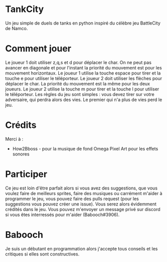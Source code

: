 # TankCity
Un jeu simple de duels de tanks en python inspiré du célèbre jeu BattleCity de Namco.
# Comment jouer
Le joueur 1 doit utiliser z,q,s et d pour déplacer le char. On ne peut pas avancer en diagonale et pour l'instant la priorité du mouvement est pour les mouvement horizontaux. Le joueur 1 utilise la touche espace pour tirer et la touche e pour utiliser le téléporteur. Le joueur 2 doit utiliser les flèches pour déplacer le char. La priorité du mouvement est la même pour les deux joueurs. Le joueur 2 utilise la touche m pour tirer et la touche l pour utiliser le téléporteur. Les règles du jeu sont simples : vous devez tirer sur votre adversaire, qui perdra alors des vies. Le premier qui n'a plus de vies perd le jeu.

# Crédits
Merci à :
 - How2Bboss - pour la musique de fond
 Omega Pixel Art pour les effets sonores
# Participer
Ce jeu est loin d'être parfait alors si vous avez des suggestions, que vous voulez faire de meilleurs sprites, faire des musiques ou carrément m'aider à programmer le jeu, vous pouvez faire des pulls request (pour les suggestions vous pouvez créer une issue). Vous serez alors évidemment crédités dans le jeu. Vous pouvez m'envoyer un message privé sur discord si vous êtes interressés pour m'aider (Babooch#3906).
# Babooch
Je suis un débutant en programmation alors j'accepte tous conseils et les critiques si elles sont constructives.
